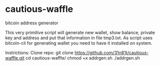 # cautious-waffle
bitcoin address generator

This very primitive script will generate new wallet, show balance, private key and address and put that information in file tmp3.txt.
As script uses bitcoin-cli for generating wallet you need to have it installed on system.

Instrictions:
Clone repo: git clone https://github.com/31n81t/cautious-waffle.git
cd cautious-waffle/ 
chmod +x addrgen.sh 
./addrgen.sh
